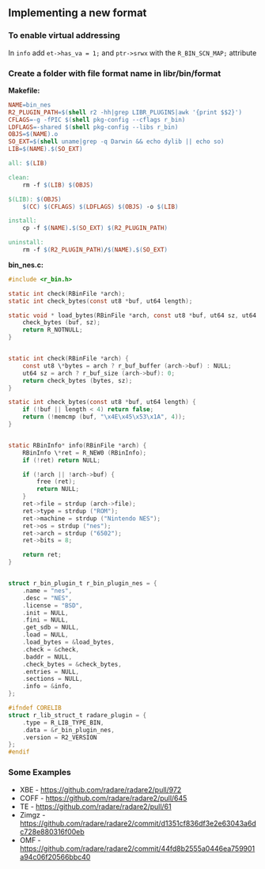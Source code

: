 ## Implementing a new format

### To enable virtual addressing

In `info` add `et->has_va = 1;` and `ptr->srwx` with the `R_BIN_SCN_MAP;` attribute

### Create a folder with file format name in libr/bin/format

**Makefile:**

```Makefile
NAME=bin_nes
R2_PLUGIN_PATH=$(shell r2 -hh|grep LIBR_PLUGINS|awk '{print $$2}')
CFLAGS=-g -fPIC $(shell pkg-config --cflags r_bin)
LDFLAGS=-shared $(shell pkg-config --libs r_bin)
OBJS=$(NAME).o
SO_EXT=$(shell uname|grep -q Darwin && echo dylib || echo so)
LIB=$(NAME).$(SO_EXT)

all: $(LIB)

clean:
	rm -f $(LIB) $(OBJS)

$(LIB): $(OBJS)
	$(CC) $(CFLAGS) $(LDFLAGS) $(OBJS) -o $(LIB)

install:
	cp -f $(NAME).$(SO_EXT) $(R2_PLUGIN_PATH)

uninstall:
	rm -f $(R2_PLUGIN_PATH)/$(NAME).$(SO_EXT)

```

**bin_nes.c:**

```c
#include <r_bin.h>

static int check(RBinFile *arch);
static int check_bytes(const ut8 *buf, ut64 length);

static void * load_bytes(RBinFile *arch, const ut8 *buf, ut64 sz, ut64 loadaddr, Sdb *sdb){
	check_bytes (buf, sz);
	return R_NOTNULL;
}


static int check(RBinFile *arch) {
	const ut8 \*bytes = arch ? r_buf_buffer (arch->buf) : NULL;
	ut64 sz = arch ? r_buf_size (arch->buf): 0;
	return check_bytes (bytes, sz);
}

static int check_bytes(const ut8 *buf, ut64 length) {
	if (!buf || length < 4) return false;
	return (!memcmp (buf, "\x4E\x45\x53\x1A", 4));
}


static RBinInfo* info(RBinFile *arch) {
	RBinInfo \*ret = R_NEW0 (RBinInfo);
	if (!ret) return NULL;

	if (!arch || !arch->buf) {
		free (ret);
		return NULL;
	}
	ret->file = strdup (arch->file);
	ret->type = strdup ("ROM");
	ret->machine = strdup ("Nintendo NES");
	ret->os = strdup ("nes");
	ret->arch = strdup ("6502");
	ret->bits = 8;

	return ret;
}


struct r_bin_plugin_t r_bin_plugin_nes = {
	.name = "nes",
	.desc = "NES",
	.license = "BSD",
	.init = NULL,
	.fini = NULL,
	.get_sdb = NULL,
	.load = NULL,
	.load_bytes = &load_bytes,
	.check = &check,
	.baddr = NULL,
	.check_bytes = &check_bytes,
	.entries = NULL,
	.sections = NULL,
	.info = &info,
};

#ifndef CORELIB
struct r_lib_struct_t radare_plugin = {
	.type = R_LIB_TYPE_BIN,
	.data = &r_bin_plugin_nes,
	.version = R2_VERSION
};
#endif

```

### Some Examples

* XBE - https://github.com/radare/radare2/pull/972
* COFF - https://github.com/radare/radare2/pull/645
* TE - https://github.com/radare/radare2/pull/61
* Zimgz - https://github.com/radare/radare2/commit/d1351cf836df3e2e63043a6dc728e880316f00eb
* OMF - https://github.com/radare/radare2/commit/44fd8b2555a0446ea759901a94c06f20566bbc40

